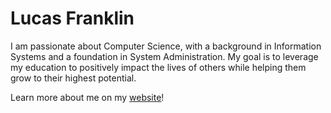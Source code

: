# Lucas Franklin

I am passionate about Computer Science, with a background in Information Systems and a foundation in System Administration. My goal is to leverage my education to positively impact the lives of others while helping them grow to their highest potential.

Learn more about me on my [website](https://vangoghstree.github.io/vangoghstree/)!